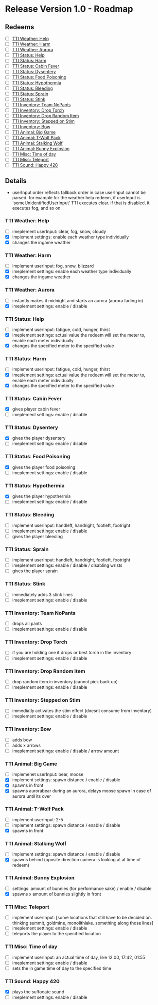 # Release Version 1.0 - Roadmap

## Redeems

- [ ] [TTI Weather: Help](#tti-weather-help)
- [ ] [TTI Weather: Harm](#tti-weather-harm) 
- [ ] [TTI Weather: Aurora](#tti-weather-aurora) 
- [ ] [TTI Status: Help](#tti-status-help) 
- [ ] [TTI Status: Harm](#tti-status-harm)
- [ ] [TTI Status: Cabin Fever](#tti-status-cabin-fever)
- [ ] [TTI Status: Dysentery](#tti-status-dysentery)
- [ ] [TTI Status: Food Poisoning](#tti-status-food-poisoning)
- [ ] [TTI Status: Hypothermia](#tti-status-hypothermia)
- [ ] [TTI Status: Bleeding](#tti-status-bleeding)
- [ ] [TTI Status: Sprain](#tti-status-sprain)
- [ ] [TTI Status: Stink](#tti-status-stink)
- [ ] [TTI Inventory: Team NoPants](#tti-inventory-team-nopants)
- [ ] [TTI Inventory: Drop Torch](#tti-inventory-drop-torch) 
- [ ] [TTI Inventory: Drop Random Item](#tti-inventory-drop-random-item)
- [ ] [TTI Inventory: Stepped on Stim](#tti-inventory-stepped-on-stim)
- [ ] [TTI Inventory: Bow](#tti-inventory-bow)
- [ ] [TTI Animal: Big Game](#tti-animal-big-game) 
- [ ] [TTI Animal: T-Wolf Pack](#tti-animal-t-wolf-pack)
- [ ] [TTI Animal: Stalking Wolf](#tti-animal-stalking-wolf)
- [ ] [TTI Animal: Bunny Explosion](#tti-animal-bunny-explosion)
- [ ] [TTI Misc: Time of day](#tti-misc-time-of-day)
- [ ] [TTI Misc: Teleport](#tti-misc-teleport)
- [ ] [TTI Sound: Happy 420](#tti-sound-happy-420)

## Details

- userInput order reflects fallback order in case userInput cannot be parsed. for example for the weather help redeem, if userInput is 'someUnidentifiedUserInput' TTI executes clear. if that is disabled, it executes fog, and so on

### TTI Weather: Help
- [ ] imeplement userInput: clear, fog, snow, cloudy
- [x] implement settings: enable each weather type individually
- [x] changes the ingame weather

### TTI Weather: Harm 
- [ ] implement userInput: fog, snow, blizzard
- [x] imeplement settings: enable each weather type individually
- [x] changes the ingame weather

### TTI Weather: Aurora
- [ ] instantly makes it midnight and starts an aurora (aurora fading in)
- [x] imeplement settings: enable / disable

### TTI Status: Help 
- [ ] implement userInput: fatigue, cold, hunger, thirst
- [x] imeplement settings: actual value the redeem will set the meter to, enable each meter individually
- [x] changes the specified meter to the specified value

### TTI Status: Harm
- [ ] implement userInput: fatigue, cold, hunger, thirst
- [x] imeplement settings: actual value the redeem will set the meter to, enable each meter individually
- [x] changes the specified meter to the specified value

### TTI Status: Cabin Fever
- [x] gives player cabin fever
- [ ] imeplement settings: enable / disable

### TTI Status: Dysentery
- [x] gives the player dysentery
- [ ] imeplement settings: enable / disable

### TTI Status: Food Poisoning
- [x] gives the player food poisoning
- [ ] imeplement settings: enable / disable

### TTI Status: Hypothermia
- [x] gives the player hypothermia
- [ ] imeplement settings: enable / disable

### TTI Status: Bleeding
- [ ] implement userInput: handleft, handright, footleft, footright 
- [ ] imeplement settings: enable / disable
- [ ] gives the player bleeding

### TTI Status: Sprain
- [ ] implement userInput: handleft, handright, footleft, footright 
- [ ] imeplement settings: enable / disable / disabling wrists
- [ ] gives the player sprain

### TTI Status: Stink
- [ ] immediately adds 3 stink lines 
- [ ] imeplement settings: enable / disable

### TTI Inventory: Team NoPants
- [ ] drops all pants
- [ ] imeplement settings: enable / disable

### TTI Inventory: Drop Torch
- [ ] if you are holding one it drops or best torch in the inventory 
- [ ] imeplement settings: enable / disable

### TTI Inventory: Drop Random Item
- [ ] drop random item in inventory (cannot pick back up)
- [ ] imeplement settings: enable / disable

### TTI Inventory: Stepped on Stim
- [ ] immediatly activates the stim effect (doesnt consume from inventory)
- [ ] imeplement settings: enable / disable

### TTI Inventory: Bow
- [ ] adds bow
- [ ] adds x arrows
- [ ] imeplement settings: enable / disable / arrow amount

### TTI Animal: Big Game
- [ ] implemenet userInput: bear, moose
- [x] implement settings: spawn distance / enable / disable
- [x] spawns in front
- [x] spawns aurorabear during an aurora, delays moose spawn in case of aurora until its over

### TTI Animal: T-Wolf Pack
- [ ] implement userInput: 2-5
- [ ] implement settings: spawn distance / enable / disable
- [x] spawns in front

### TTI Animal: Stalking Wolf
- [ ] implement settings: spawn distance / enable / disable
- [x] spawns behind (oposite direction camera is looking at at time of redeem)

### TTI Animal: Bunny Explosion
- [ ] settings: amount of bunnies (for performance sake) / enable / disable
- [x] spawns x amount of bunnies slightly in front

### TTI Misc: Teleport
- [ ] implement userInput: [some locations that still have to be decided on. thinking summit, goldmine, monolithlake. something along those lines]
- [ ] imeplement settings: enable / disable
- [ ] teleports the player to the specified location

### TTI Misc: Time of day
- [ ] implement userInput: an actual time of day, like 12:00, 17:42, 01:55
- [ ] imeplement settings: enable / disable
- [ ] sets the in game time of day to the specified time

### TTI Sound: Happy 420
- [x] plays the suffocate sound
- [ ] imeplement settings: enable / disable